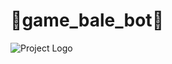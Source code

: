 # 🚀game_bale_bot🚀


![Project Logo]([https://example.com/logo.png](https://s8.uupload.ir/files/_44414044-8625-4e35-afdd-93efcfec9098_2ng2.jpeg))
